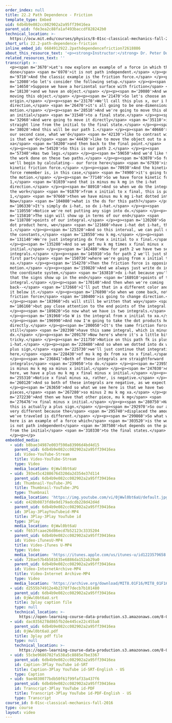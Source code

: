 ```yaml
---
order_index: null
title: 22.2 Path Dependence - Friction
template_type: Embed
uid: 6db4b9e082cc082902a2a95ff39416ea
parent_uid: fde3ea2c88fa1af493baccdf828242b0
technical_location: >-
  https://ocw.mit.edu/courses/physics/8-01sc-classical-mechanics-fall-2016/week-7-kinetic-energy-and-work/22.2-path-dependence-friction/22.2-path-dependence-friction
short_url: 22.2-path-dependence-friction
inline_embed_id: 6684912922.2pathdependencefriction72618886
about_this_resource_text: '<p><strong>Instructor:</strong> Dr. Peter Dourmashkin</p>'
related_resources_text: ''
transcript: >-
  <p><span m='3670'>Let's now explore an example of a force in which the work
  done</span> <span m='6970'>it is not path independent.</span> </p><p><span
  m='9710'>And the classic example is the friction force.</span> </p><p><span
  m='12080'>So let's consider the following setup.</span> </p><p><span
  m='14650'>Suppose we have a horizontal surface with friction</span> <span
  m='18130'>and we have an object.</span> </p><p><span m='20080'>And we're
  moving this object.</span> </p><p><span m='21470'>So let's choose an
  origin.</span> </p><p><span m='23170'>We'll call this plus x, our i hat
  direction,</span> <span m='26470'>it's all going to be one-dimensional
  motion.</span> </p><p><span m='28510'>And we're going to move this object from
  an initial</span> <span m='31540'>to a final state.</span> </p><p><span
  m='32960'>And were going to move it directly</span> <span m='35110'>in a
  straight line from the initial to the final state.</span> </p><p><span
  m='38020'>And this will be our path 1.</span> </p><p><span m='40660'>And in
  our second case, what we'd</span> <span m='42130'>like to contrast with that,
  is that we'd</span> <span m='44430'>like to move the object out to a point
  xa</span> <span m='50200'>and then back to the final point.</span>
  </p><p><span m='54520'>So this is our path 2.</span> </p><p><span
  m='57340'>Has two legs.</span> </p><p><span m='59650'>And we'd like to compare
  the work done on these two paths.</span> </p><p><span m='63070'>So for path 1
  we'll begin by calculating-- our force here</span> <span m='67930'>is the
  kinetic friction force.</span> </p><p><span m='70930'>And the kinetic friction
  force remember is, in this case,</span> <span m='74900'>it's going to oppose
  the motion.</span> </p><p><span m='77140'>So we have force kinetic for path
  1,</span> <span m='81039'>and that is minus mu k mg in the i-hat
  direction.</span> </p><p><span m='88910'>And so when we do the integral for
  the work</span> <span m='91870'>from x initial to x final, this is path
  1,</span> <span m='97660'>then we have minus mu k mg i-hat dotted into--
  Now</span> <span m='104080'>what is the ds for this path?</span> </p><p><span
  m='106330'>It's simply dx i-hat, so dx i-hat.</span> </p><p><span
  m='110550'>Notice we're not putting any sign into dx.</span> </p><p><span
  m='115810'>The sign will show up in terms of our end</span> <span
  m='118780'>points of our integral.</span> </p><p><span m='120260'>So we do the
  dot product here, we</span> <span m='121660'>have i-hat dot i-hat, that's
  1.</span> </p><p><span m='125320'>And so this interval, we can pull out all
  the constants,</span> <span m='128550'>mu k mg.</span> </p><p><span
  m='131140'>We're just integrating dx from x initial to x final.</span>
  </p><p><span m='135280'>And so we get mu k mg times x final minus x
  initial.</span> </p><p><span m='142480'>Now for path 2 we have two separate
  integrals.</span> </p><p><span m='145910'>So for path 2 we'll just show the
  first part</span> <span m='150730'>where we're going from x initial to
  xa.</span> </p><p><span m='154270'>Then the friction force is opposing the
  motion.</span> </p><p><span m='159820'>And we always just write dx in terms of
  the coordinate system,</span> <span m='163810'>dx i-hat because you'll see
  that the signs show up in the end</span> <span m='168910'>points of the
  integral.</span> </p><p><span m='170140'>And then when we're coming
  back--</span> <span m='172660'>I'll put that in a different color and I'll put
  it below it.</span> </p><p><span m='176890'>So when we come back, notice the
  friction force</span> <span m='180400'>is going to change direction.</span>
  </p><p><span m='183960'>ds will still be written that way</span> <span
  m='186160'>but pay close attention to the end points of the integral.</span>
  </p><p><span m='189820'>So now what we have is two integrals.</span>
  </p><p><span m='191960'>So W is the integral from x initial to xa.</span>
  </p><p><span m='196990'>And now I'm going to take the dot products here
  directly.</span> </p><p><span m='200050'>It's the same friction force, we
  still</span> <span m='202390'>have this same integral, which is minus mu k mg
  dx.</span> </p><p><span m='209170'>Now here's where it's a little bit
  tricky.</span> </p><p><span m='211750'>Notice on this path fk is plus mu k mg
  i-hat.</span> </p><p><span m='220480'>And so when we dotted into dx we have a
  plus sign,</span> <span m='225730'>we'll just continue that integration
  here,</span> <span m='228430'>of mu k mg dx from xa to x final.</span>
  </p><p><span m='236841'>Both of these integrals are straightforward
  integrals</span> <span m='239050'>to do.</span> </p><p><span m='239550'>This
  is minus mu k mg xa minus x initial.</span> </p><p><span m='247030'>And over
  here, we have a plus mu k mg x final minus x initial.</span> </p><p><span
  m='255310'>Notice x final minus xa, rather, is negative.</span> </p><p><span
  m='260120'>And so both of these integrals are negative, as we expect.</span>
  </p><p><span m='263650'>And so what we see here is that we have two
  pieces,</span> <span m='267280'>so minus 2 mu k mg xa.</span> </p><p><span
  m='272230'>And then we have that other piece, mu k mg</span> <span
  m='276476'>x final minus x initial.</span> </p><p><span m='280750'>Hang on,
  this is actually a plus sign.</span> </p><p><span m='292970'>So our answer is
  very different because the</span> <span m='295740'>displaced the amount that
  we've traveled is different.</span> </p><p><span m='299860'>So what we see
  here is an example of a force which</span> <span m='303520'>is the work done
  is not path independent</span> <span m='307500'>but depends on the path taken
  from the initial</span> <span m='310330'>to the final states.</span>
  </p><p></p>
embedded_media:
  - uid: b8bae34987e003f590a83906d4bd4d15
    parent_uid: 6db4b9e082cc082902a2a95ff39416ea
    id: Video-YouTube-Stream
    title: Video-YouTube-Stream
    type: Video
    media_location: 0jWwl0bt6aU
  - uid: 393e45c4288676d320da2d354e37d114
    parent_uid: 6db4b9e082cc082902a2a95ff39416ea
    id: Thumbnail-YouTube-JPG
    title: Thumbnail-YouTube-JPG
    type: Thumbnail
    media_location: 'https://img.youtube.com/vi/0jWwl0bt6aU/default.jpg'
  - uid: e428b0873fd8e9d179adcdb228d42d4d
    parent_uid: 6db4b9e082cc082902a2a95ff39416ea
    id: 3Play-3PlayYouTubeid-MP4
    title: 3Play-3Play YouTube id
    type: 3Play
    media_location: 0jWwl0bt6aU
  - uid: f653fcaae26d86ecd7b52123c3335204
    parent_uid: 6db4b9e082cc082902a2a95ff39416ea
    id: Video-iTunesU-MP4
    title: Video-iTunes U-MP4
    type: Video
    media_location: 'https://itunes.apple.com/us/itunes-u/id1223579658'
  - uid: 728ae57b4b581635e6886da152ab29a0
    parent_uid: 6db4b9e082cc082902a2a95ff39416ea
    id: Video-InternetArchive-MP4
    title: Video-Internet Archive-MP4
    type: Video
    media_location: 'https://archive.org/download/MIT8.01F16/MIT8_01F16_L22v02_360p.mp4'
  - uid: d2555b74912e4b2378f7decb7b101480
    parent_uid: 6db4b9e082cc082902a2a95ff39416ea
    id: 0jWwl0bt6aU.srt
    title: 3play caption file
    type: null
    technical_location: >-
      https://open-learning-course-data-production.s3.amazonaws.com/8-01sc-classical-mechanics-fall-2016/d2555b74912e4b2378f7decb7b101480_0jWwl0bt6aU.srt
  - uid: dac0356278d865fb2de445ce22c455a8
    parent_uid: 6db4b9e082cc082902a2a95ff39416ea
    id: 0jWwl0bt6aU.pdf
    title: 3play pdf file
    type: null
    technical_location: >-
      https://open-learning-course-data-production.s3.amazonaws.com/8-01sc-classical-mechanics-fall-2016/dac0356278d865fb2de445ce22c455a8_0jWwl0bt6aU.pdf
  - uid: 55cbe9686702fa538a5c8885e7be3367
    parent_uid: 6db4b9e082cc082902a2a95ff39416ea
    id: Caption-3Play YouTube id-SRT
    title: Caption-3Play YouTube id-SRT-English - US
    type: Caption
  - uid: 9ae4830077bdb50f61f99faf33a437f6
    parent_uid: 6db4b9e082cc082902a2a95ff39416ea
    id: Transcript-3Play YouTube id-PDF
    title: Transcript-3Play YouTube id-PDF-English - US
    type: Transcript
course_id: 8-01sc-classical-mechanics-fall-2016
type: course
layout: video
---
```

